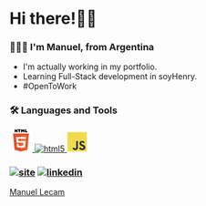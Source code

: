 <h1>Hi there!👋🏻</h1>
<h3>👨🏻‍💻 I'm Manuel, from Argentina</h3>

- I'm actually working in my portfolio.
- Learning Full-Stack development in soyHenry.
- #OpenToWork

<h3 align="left">🛠 Languages and Tools</h3>
<p align="left"> <a href="https://www.w3.org/html/" target="_blank" rel="noreferrer"> <img src="https://raw.githubusercontent.com/devicons/devicon/master/icons/html5/html5-original-wordmark.svg" alt="html5" width="40" height="40"/> </a> <a href="https://www.w3.org/html/" target="_blank" rel="noreferrer"> <img src="https://i.imgur.com/2FOaXrs.png" alt="html5" width="30" height="45"/> </a> <a href="https://developer.mozilla.org/en-US/docs/Web/JavaScript" target="_blank" rel="noreferrer"> <img src="https://raw.githubusercontent.com/devicons/devicon/master/icons/javascript/javascript-original.svg" alt="javascript" width="35" height="35"/> </a> </p>

### [![site](https://img.shields.io/badge/website-000000?style=for-the-badge&logo=About.me&logoColor=white)](https://github.com/manulecam/) [![linkedin](https://img.shields.io/badge/LinkedIn-0077B5?style=for-the-badge&logo=linkedin&logoColor=white)](https://www.linkedin.com/in/manuel-lecam-141202201/)

<div class="badge-base LI-profile-badge" data-locale="es_ES" data-size="medium" data-theme="dark" data-type="VERTICAL" data-vanity="manuel-lecam" data-version="v1"><a class="badge-base__link LI-simple-link" href="https://ar.linkedin.com/in/manuel-lecam?trk=profile-badge">Manuel Lecam</a></div>
              
